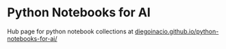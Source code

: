 # Python Notebooks for AI

Hub page for python notebook collections at [diegoinacio.github.io/python-notebooks-for-ai/](https://diegoinacio.github.io/python-notebooks-for-ai/)
